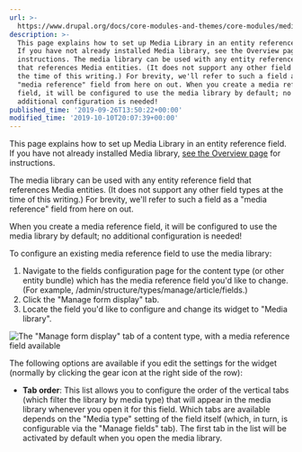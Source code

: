 ```yaml
---
url: >-
  https://www.drupal.org/docs/core-modules-and-themes/core-modules/media-library-module/the-media-library-field-widget
description: >-
  This page explains how to set up Media Library in an entity reference field.
  If you have not already installed Media library, see the Overview page for
  instructions. The media library can be used with any entity reference field
  that references Media entities. (It does not support any other field types at
  the time of this writing.) For brevity, we'll refer to such a field as a
  "media reference" field from here on out. When you create a media reference
  field, it will be configured to use the media library by default; no
  additional configuration is needed!
published_time: '2019-09-26T13:50:22+00:00'
modified_time: '2019-10-10T20:07:39+00:00'
---
```

This page explains how to set up Media Library in an entity reference field. If you have not already installed Media library, [see the Overview page](https://www.drupal.org/docs/8/core/modules/media-library-module/overview) for instructions.

The media library can be used with any entity reference field that references Media entities. (It does not support any other field types at the time of this writing.) For brevity, we'll refer to such a field as a "media reference" field from here on out.

When you create a media reference field, it will be configured to use the media library by default; no additional configuration is needed!

To configure an existing media reference field to use the media library:

1. Navigate to the fields configuration page for the content type (or other entity bundle) which has the media reference field you'd like to change. (For example, /admin/structure/types/manage/article/fields.)
2. Click the "Manage form display" tab.
3. Locate the field you'd like to configure and change its widget to "Media library".

![The "Manage form display" tab of a content type, with a media reference field available](https://www.drupal.org/files/3083974-01.png)

The following options are available if you edit the settings for the widget (normally by clicking the gear icon at the right side of the row):

* **Tab order**: This list allows you to configure the order of the vertical tabs (which filter the library by media type) that will appear in the media library whenever you open it for this field. Which tabs are available depends on the "Media type" setting of the field itself (which, in turn, is configurable via the "Manage fields" tab). The first tab in the list will be activated by default when you open the media library.